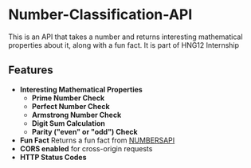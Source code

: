 # Number-Classification-API
This is an API that takes a number and returns interesting mathematical properties about it, along with a fun fact. It is part of HNG12 Internship
## Features
- **Interesting Mathematical Properties**
    - **Prime Number Check**
    - **Perfect Number Check**
    - **Armstrong Number Check**
    - **Digit Sum Calculation**
    - **Parity ("even" or "odd") Check**
- **Fun Fact** Returns a fun fact from [NUMBERSAPI](http://numbersapi.com/#42)
- **CORS enabled** for cross-origin requests
-  **HTTP Status Codes** 
